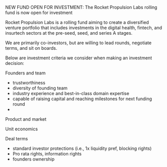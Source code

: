 NEW FUND OPEN FOR INVESTMENT: The Rocket Propulsion Labs rolling fund is now open for investment

Rocket Propulsion Labs is a rolling fund aiming to create a diversified venture portfolio that includes investments in the digital health, fintech, and insurtech sectors at the pre-seed, seed, and series A stages. 

We are primarily co-investors, but are willing to lead rounds, negotiate terms, and sit on boards.

Below are investment criteria we consider when making an investment decision:

Founders and team
* trustworthiness
* diversity of founding team 
* industry experience and best-in-class domain expertise
* capable of raising capital and reaching milestones for next funding round
* 

Product and market

Unit economics

Deal terms
* standard investor protections (i.e., 1x liquidity pref, blocking rights)
* Pro rata rights, information rights
* founders ownership 
